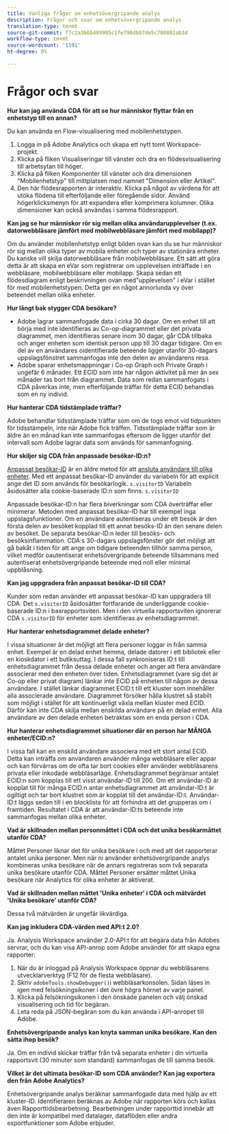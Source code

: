 ```yaml
---
title: Vanliga frågor om enhetsövergripande analys
description: Frågor och svar om enhetsövergripande analys
translation-type: tm+mt
source-git-commit: f7c2a366b409995c1fe790db97de5c708882ab3d
workflow-type: tm+mt
source-wordcount: '1191'
ht-degree: 0%

---
```



# Frågor och svar

**Hur kan jag använda CDA för att se hur människor flyttar från en enhetstyp till en annan?**

Du kan använda en Flow-visualisering med mobilenhetstypen.

1. Logga in på Adobe Analytics och skapa ett nytt tomt Workspace-projekt.
2. Klicka på fliken Visualiseringar till vänster och dra en flödesvisualisering till arbetsytan till höger.
3. Klicka på fliken Komponenter till vänster och dra dimensionen &quot;Mobilenhetstyp&quot; till mittplatsen med namnet &quot;Dimension eller Artikel&quot;.
4. Den här flödesrapporten är interaktiv. Klicka på något av värdena för att utöka flödena till efterföljande eller föregående sidor. Använd högerklicksmenyn för att expandera eller komprimera kolumner. Olika dimensioner kan också användas i samma flödesrapport.

**Kan jag se hur människor rör sig mellan olika användarupplevelser (t.ex. datorwebbläsare jämfört med mobilwebbläsare jämfört med mobilapp)?**

Om du använder mobilenhetstyp enligt bilden ovan kan du se hur människor rör sig mellan olika typer av mobila enheter och typer av stationära enheter. Du kanske vill skilja datorwebbläsare från mobilwebbläsare. Ett sätt att göra detta är att skapa en eVar som registrerar om upplevelsen inträffade i en webbläsare, mobilwebbläsare eller mobilapp. Skapa sedan ett flödesdiagram enligt beskrivningen ovan med&quot;upplevelsen&quot; i eVar i stället för med mobilenhetstypen. Detta ger en något annorlunda vy över beteendet mellan olika enheter.

**Hur långt bak stygger CDA besökare?**

* Adobe lagrar sammanfogade data i cirka 30 dagar. Om en enhet till att börja med inte identifieras av Co-op-diagrammet eller det privata diagrammet, men identifieras senare inom 30 dagar, går CDA tillbaka och anger enheten som identisk person upp till 30 dagar tidigare. Om en del av en användares oidentifierade beteende ligger utanför 30-dagars uppslagsfönstret sammanfogas inte den delen av användarens resa.
* Adobe sparar enhetsmappningar i Co-op Graph och Private Graph i ungefär 6 månader. Ett ECID som inte har någon aktivitet på mer än sex månader tas bort från diagrammet. Data som redan sammanfogats i CDA påverkas inte, men efterföljande träffar för detta ECID behandlas som en ny individ.

**Hur hanterar CDA tidstämplade träffar?**

Adobe behandlar tidsstämplade träffar som om de togs emot vid tidpunkten för tidsstämpeln, inte när Adobe fick träffen. Tidsstämplade träffar som är äldre än en månad kan inte sammanfogas eftersom de ligger utanför det intervall som Adobe lagrar data som används för sammanfogning.

**Hur skiljer sig CDA från anpassade besökar-ID:n?**

[Anpassat besökar-ID](/help/implement/vars/config-vars/visitorid.md) är en äldre metod för att [ansluta användare till olika enheter](/help/implement/js/xdevice-visid/xdevice-connecting.md). Med ett anpassat besökar-ID använder du variabeln för att explicit ange det ID som används för besökarlogik. `s.visitorID` Variabeln åsidosätter alla cookie-baserade ID:n som finns. `s.visitorID`

Anpassade besökar-ID:n har flera biverkningar som CDA överträffar eller minimerar. Metoden med anpassat besökar-ID har till exempel inga uppslagsfunktioner. Om en användare autentiseras under ett besök är den första delen av besöket kopplad till ett annat besöks-ID än den senare delen av besöket. De separata besökar-ID:n leder till besöks- och besöksinflammation. CDA:s 30-dagars uppslagsfönster gör det möjligt att gå bakåt i tiden för att ange om tidigare beteenden tillhör samma person, vilket medför oautentiserat enhetsövergripande beteende tillsammans med autentiserat enhetsövergripande beteende med noll eller minimal uppblåsning.

**Kan jag uppgradera från anpassat besökar-ID till CDA?**

Kunder som redan använder ett anpassat besökar-ID kan uppgradera till CDA. Det `s.visitorID` åsidosätter fortfarande de underliggande cookie-baserade ID:n i basrapportsviten. Men i den virtuella rapportsviten ignorerar CDA `s.visitorID` för enheter som identifieras av enhetsdiagrammet.

**Hur hanterar enhetsdiagrammet delade enheter?**

I vissa situationer är det möjligt att flera personer loggar in från samma enhet. Exempel är en delad enhet hemma, delade datorer i ett bibliotek eller en kioskdator i ett butiksuttag. I dessa fall synkroniseras ID:t till enhetsdiagrammet från dessa delade enheter och anger att flera användare associerar med den enheten över tiden. Enhetsdiagrammet (vare sig det är Co-op eller privat diagram) länkar inte ECID på enheten till någon av dessa användare. I stället länkar diagrammet ECID:t till ett kluster som innehåller alla associerade användare. Diagrammet försöker hålla klustret så stabilt som möjligt i stället för att kontinuerligt växla mellan kluster med ECID. Därför kan inte CDA skilja mellan enskilda användare på en delad enhet. Alla användare av den delade enheten betraktas som en enda person i CDA.

**Hur hanterar enhetsdiagrammet situationer där en person har MÅNGA enheter/ECID:n?**

I vissa fall kan en enskild användare associera med ett stort antal ECID. Detta kan inträffa om användaren använder många webbläsare eller appar och kan förvärras om de ofta tar bort cookies eller använder webbläsarens privata eller inkodade webbläsarläge. Enhetsdiagrammet begränsar antalet ECID:n som kopplas till ett visst användar-ID till 200. Om ett användar-ID är kopplat till för många ECID:n antar enhetsdiagrammet att användar-ID:t är ogiltigt och tar bort klustret som är kopplat till det användar-ID:t. Användar-ID:t läggs sedan till i en blocklista för att förhindra att det grupperas om i framtiden. Resultatet i CDA är att användar-ID:ts beteende inte sammanfogas mellan olika enheter.

**Vad är skillnaden mellan personmåttet i CDA och det unika besökarmåttet utanför CDA?**

Måttet Personer liknar det för unika besökare i och med att det rapporterar antalet unika personer. Men när ni använder enhetsövergripande analys kombineras unika besökare när de annars registreras som två separata unika besökare utanför CDA. Måttet Personer ersätter måttet Unika besökare när Analytics för olika enheter är aktiverat.

**Vad är skillnaden mellan måttet &#39;Unika enheter&#39; i CDA och mätvärdet &#39;Unika besökare&#39; utanför CDA?**

Dessa två mätvärden är ungefär likvärdiga.

**Kan jag inkludera CDA-värden med API:t 2.0?**

Ja. Analysis Workspace använder 2.0-API:t för att begära data från Adobes servrar, och du kan visa API-anrop som Adobe använder för att skapa egna rapporter:

1. När du är inloggad på Analysis Workspace öppnar du webbläsarens utvecklarverktyg (F12 för de flesta webbläsare).
1. Skriv `adobeTools.showDebugger()`i webbläsarkonsolen. Sidan läses in igen med felsökningsikoner i det övre högra hörnet av varje panel.
1. Klicka på felsökningsikonen i den önskade panelen och välj önskad visualisering och tid för begäran.
1. Leta reda på JSON-begäran som du kan använda i API-anropet till Adobe.

**Enhetsövergripande analys kan knyta samman unika besökare. Kan den sätta ihop besök?**

Ja. Om en individ skickar träffar från två separata enheter i din virtuella rapportsvit (30 minuter som standard) sammanfogas de till samma besök.

**Vilket är det ultimata besökar-ID som CDA använder? Kan jag exportera den från Adobe Analytics?**

Enhetsövergripande analys beräknar sammanfogade data med hjälp av ett kluster-ID. Identifieraren beräknas av Adobe när rapporten körs och kallas även Rapporttidsbearbetning. Bearbetningen under rapporttid innebär att den inte är kompatibel med datalager, dataflöden eller andra exportfunktioner som Adobe erbjuder.
